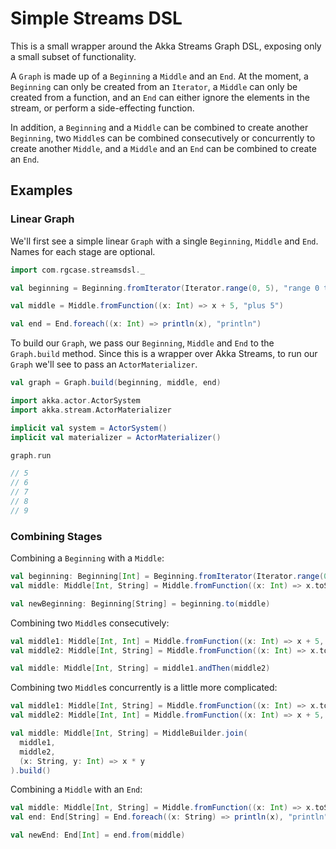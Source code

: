 # Simple Streams DSL

This is a small wrapper around the Akka Streams Graph DSL, exposing only a 
small subset of functionality.

A `Graph` is made up of a `Beginning` a `Middle` and an `End`. At the 
moment, a `Beginning` can only be created from an `Iterator`, a `Middle`
can only be created from a function, and an `End` can either ignore the 
elements in the stream, or perform a side-effecting function.

In addition, a `Beginning` and a `Middle` can be combined to create 
another `Beginning`, two `Middle`s can be combined consecutively or 
concurrently to create another `Middle`, and a `Middle` and an `End` can 
be combined to create an `End`.

## Examples
### Linear Graph

We'll first see a simple linear `Graph` with a single `Beginning`, `Middle`
and `End`. Names for each stage are optional.

```scala
import com.rgcase.streamsdsl._

val beginning = Beginning.fromIterator(Iterator.range(0, 5), "range 0 to 5")

val middle = Middle.fromFunction((x: Int) => x + 5, "plus 5")

val end = End.foreach((x: Int) => println(x), "println")
```

To build our `Graph`, we pass our `Beginning`, `Middle` and `End` to the
`Graph.build` method. Since this is a wrapper over Akka Streams, to run 
our `Graph` we'll see to pass an `ActorMaterializer`.

```scala
val graph = Graph.build(beginning, middle, end)

import akka.actor.ActorSystem
import akka.stream.ActorMaterializer

implicit val system = ActorSystem()
implicit val materializer = ActorMaterializer()

graph.run

// 5
// 6
// 7
// 8
// 9
```

### Combining Stages

Combining a `Beginning` with a `Middle`:
```scala
val beginning: Beginning[Int] = Beginning.fromIterator(Iterator.range(0, 5), "range 0 to 5")
val middle: Middle[Int, String] = Middle.fromFunction((x: Int) => x.toString, "toString")

val newBeginning: Beginning[String] = beginning.to(middle)
```

Combining two `Middle`s consecutively:
```scala
val middle1: Middle[Int, Int] = Middle.fromFunction((x: Int) => x + 5, "plus 5")
val middle2: Middle[Int, String] = Middle.fromFunction((x: Int) => x.toString, "toString")

val middle: Middle[Int, String] = middle1.andThen(middle2)
```

Combining two `Middle`s concurrently is a little more complicated:
```scala
val middle1: Middle[Int, String] = Middle.fromFunction((x: Int) => x.toString, "toString")
val middle2: Middle[Int, Int] = Middle.fromFunction((x: Int) => x + 5, "plus 5")

val middle: Middle[Int, String] = MiddleBuilder.join(
  middle1,
  middle2,
  (x: String, y: Int) => x * y
).build()
```

Combining a `Middle` with an `End`:
```scala
val middle: Middle[Int, String] = Middle.fromFunction((x: Int) => x.toString, "toString")
val end: End[String] = End.foreach((x: String) => println(x), "println")

val newEnd: End[Int] = end.from(middle)
```


